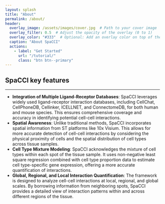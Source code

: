 ```yaml
---
layout: splash
title: "About"
permalink: /about/
header:
  overlay_image: /assets/images/cover.jpg  # Path to your cover image
  overlay_filter: 0.5  # Adjust the opacity of the overlay (0 to 1)
  overlay_color: "#333"  # Optional: Add an overlay color on top of the image
  caption: "About SpaCCI"
  actions:
    - label: "Get Started"
      url: "/tutorial/"
      class: "btn btn--primary"
---
```


## SpaCCI key features
---
- **Integration of Multiple Ligand-Receptor Databases**: SpaCCI leverages widely used ligand-receptor interaction databases, including CellChat, CellPhoneDB, Cellinker, ICELLNET, and ConnectomeDB, for both human and mouse species. This ensures comprehensive coverage and accuracy in identifying potential cell-cell interactions.
- **Spatial Awareness**: Unlike traditional methods, SpaCCI incorporates spatial information from ST platforms like 10x Visium. This allows for more accurate detection of cell-cell interactions by considering the physical proximity of cells and the spatial distribution of cell types across tissue samples.
- **Cell Type Mixture Modeling**: SpaCCI acknowledges the mixture of cell types within each spot of the tissue sample. It uses non-negative least square regression combined with cell type proportion data to estimate cell type-specific gene expression, offering a more accurate quantification of interactions.
- **Global, Regional, and Local Interaction Quantification**: The framework is designed to analyze cell-cell interactions at local, regional, and global scales. By borrowing information from neighboring spots, SpaCCI provides a detailed view of interaction patterns within and across different regions of the tissue.

